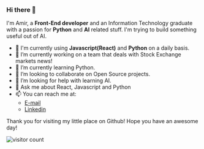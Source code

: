 ### Hi there 👋

<!--
**consDev/consDev** is a ✨ _special_ ✨ repository because its `README.md` (this file) appears on your GitHub profile.

Here are some ideas to get you started:
-->
I'm Amir, a **Front-End developer** and an Information Technology graduate with a passion for **Python** and **AI** related stuff. I'm trying to build something useful out of AI. 

- 🤩 I'm currently using **Javascript(React)** and **Python** on a daily basis.
- 🔭 I’m currently working on a team that deals with Stock Exchange markets news!
- 🌱 I’m currently learning Python.
- 👯 I’m looking to collaborate on Open Source projects.
- 🤔 I’m looking for help with learning AI.
- 💬 Ask me about React, Javascript and Python 
- 📫 You can reach me at: 
  - [E-mail](mailto:amirthedevops@gmail.com)
  - [Linkedin](www.linkedin.com/in/amirhussain-meghdadian)
  
Thank you for visiting my little place on Github! Hope you have an awesome day!

![visitor count](https://visitor-badge.glitch.me/badge?page_id=consDev/consDev)

<!--
-  Find some more stuff at https://github.com/AasaiAlangaram
- ⚡ Where to find more of my work:
  - [My website](https://apurvmishra.xyz)
  - [Devpost](https://devpost.com/apurvmishra99)


-->
